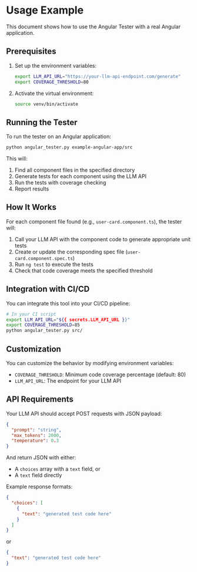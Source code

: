 # Usage Example

This document shows how to use the Angular Tester with a real Angular application.

## Prerequisites

1. Set up the environment variables:
   ```bash
   export LLM_API_URL="https://your-llm-api-endpoint.com/generate"
   export COVERAGE_THRESHOLD=80
   ```

2. Activate the virtual environment:
   ```bash
   source venv/bin/activate
   ```

## Running the Tester

To run the tester on an Angular application:

```bash
python angular_tester.py example-angular-app/src
```

This will:
1. Find all component files in the specified directory
2. Generate tests for each component using the LLM API
3. Run the tests with coverage checking
4. Report results

## How It Works

For each component file found (e.g., `user-card.component.ts`), the tester will:

1. Call your LLM API with the component code to generate appropriate unit tests
2. Create or update the corresponding spec file (`user-card.component.spec.ts`)
3. Run `ng test` to execute the tests
4. Check that code coverage meets the specified threshold

## Integration with CI/CD

You can integrate this tool into your CI/CD pipeline:

```bash
# In your CI script
export LLM_API_URL="${{ secrets.LLM_API_URL }}"
export COVERAGE_THRESHOLD=85
python angular_tester.py src/
```

## Customization

You can customize the behavior by modifying environment variables:

- `COVERAGE_THRESHOLD`: Minimum code coverage percentage (default: 80)
- `LLM_API_URL`: The endpoint for your LLM API

## API Requirements

Your LLM API should accept POST requests with JSON payload:
```json
{
  "prompt": "string",
  "max_tokens": 2000,
  "temperature": 0.3
}
```

And return JSON with either:
- A `choices` array with a `text` field, or
- A `text` field directly

Example response formats:
```json
{
  "choices": [
    {
      "text": "generated test code here"
    }
  ]
}
```

or

```json
{
  "text": "generated test code here"
}
```